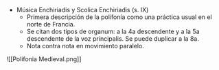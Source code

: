 -   Música Enchiriadis y Scolica Enchiriadis (s. IX)
	- Primera descripción de la polifonía como una práctica usual en el norte de Francia.
	- Se citan dos tipos de organum: a la 4a descendente y a la 5a descendente de la voz principalis. Se puede duplicar a la 8a.
	- Nota contra nota en movimiento paralelo.

![[Polifonia Medieval.png]]